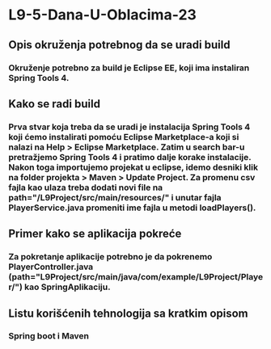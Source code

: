 # L9-5-Dana-U-Oblacima-23

## Opis okruženja potrebnog da se uradi build
### Okruženje potrebno za build je Eclipse EE, koji ima instaliran Spring Tools 4.
## Kako se radi build
### Prva stvar koja treba da se uradi je instalacija Spring Tools 4 koji ćemo instalirati pomoću Eclipse Marketplace-a koji si nalazi na Help > Eclipse Marketplace. Zatim u search bar-u pretražjemo Spring Tools 4 i pratimo dalje korake instalacije. Nakon toga importujemo projekat u eclipse, idemo desniki klik na folder projekta > Maven > Update Project. Za promenu csv fajla kao ulaza treba dodati novi file na path="/L9Project/src/main/resources/" i unutar fajla PlayerService.java promeniti ime fajla u metodi loadPlayers().
## Primer kako se aplikacija pokreće
### Za pokretanje aplikacije potrebno je da pokrenemo PlayerController.java (path="L9Project/src/main/java/com/example/L9Project/Player/") kao SpringAplikaciju.
## Listu korišćenih tehnologija sa kratkim opisom
### Spring boot i Maven

